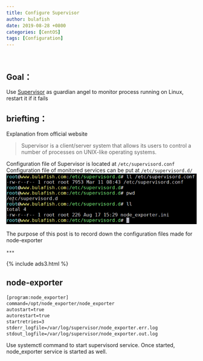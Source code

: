 ```yaml
---
title: Configure Supervisor
author: bulafish
date: 2019-08-28 +0800
categories: [CentOS]
tags: [Configuration]
---
```


<br>

## Goal：
Use [Supervisor](http://supervisord.org/introduction.html) as guardian angel to monitor process running on Linux, restart it if it fails

## briefting：
Explanation from official website
> Supervisor is a client/server system that allows its users to control a number of processes on UNIX-like operating systems.

Configuration file of Supervisor is located at `/etc/supervisord.conf`
Configuration file of monitored services can be put at `/etc/supervisord.d/`
![systemctl](/assets/img/20200828036.png)

The purpose of this post is to record down the configuration files made for node-exporter

`***`

{% include ads3.html %}

## node-exporter

```shell
[program:node_exporter]
command=/opt/node_exporter/node_exporter
autostart=true
autorestart=true
startretries=3
stderr_logfile=/var/log/supervisor/node_exporter.err.log
stdout_logfile=/var/log/supervisor/node_exporter.out.log
```

Use systemctl command to start supervisord service.  Once started, node_exporter service is started as well.